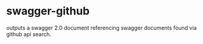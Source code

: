 # swagger-github
outputs a swagger 2.0 document referencing swagger documents found via github api search.
